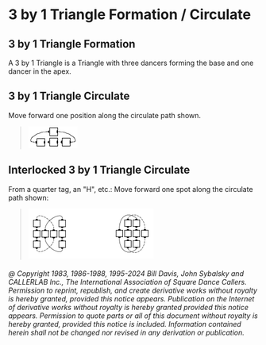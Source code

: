 
# 3 by 1 Triangle Formation / Circulate

## 3 by 1 Triangle Formation

A 3 by 1 Triangle is a Triangle with three dancers forming the base and one
dancer in the apex.

## 3 by 1 Triangle Circulate

Move forward one position along the circulate path shown.

> 
> ![alt](3_by_1_triangle_circulate.png)
> 

## Interlocked 3 by 1 Triangle Circulate

From a quarter tag, an "H", etc.: Move forward one spot along the
circulate path shown:

> 
> ![alt](interlocked_3_by_1_triangle_circulate.png)
> 

###### @ Copyright 1983, 1986-1988, 1995-2024 Bill Davis, John Sybalsky and CALLERLAB Inc., The International Association of Square Dance Callers. Permission to reprint, republish, and create derivative works without royalty is hereby granted, provided this notice appears. Publication on the Internet of derivative works without royalty is hereby granted provided this notice appears. Permission to quote parts or all of this document without royalty is hereby granted, provided this notice is included. Information contained herein shall not be changed nor revised in any derivation or publication.
